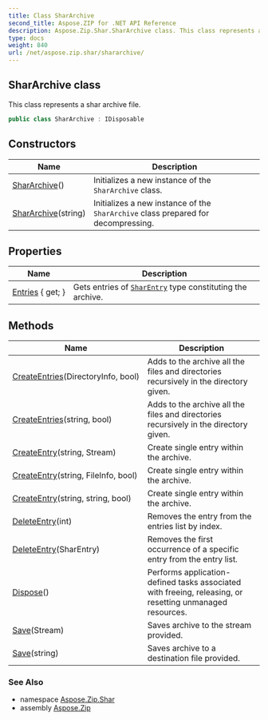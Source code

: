 ```yaml
---
title: Class SharArchive
second_title: Aspose.ZIP for .NET API Reference
description: Aspose.Zip.Shar.SharArchive class. This class represents a shar archive file
type: docs
weight: 840
url: /net/aspose.zip.shar/shararchive/
---
```

## SharArchive class

This class represents a shar archive file.

```csharp
public class SharArchive : IDisposable
```

## Constructors

| Name | Description |
| --- | --- |
| [SharArchive](shararchive/#constructor)() | Initializes a new instance of the `SharArchive` class. |
| [SharArchive](shararchive/#constructor_1)(string) | Initializes a new instance of the `SharArchive` class prepared for decompressing. |

## Properties

| Name | Description |
| --- | --- |
| [Entries](../../aspose.zip.shar/shararchive/entries/) { get; } | Gets entries of [`SharEntry`](../sharentry/) type constituting the archive. |

## Methods

| Name | Description |
| --- | --- |
| [CreateEntries](../../aspose.zip.shar/shararchive/createentries/#createentries)(DirectoryInfo, bool) | Adds to the archive all the files and directories recursively in the directory given. |
| [CreateEntries](../../aspose.zip.shar/shararchive/createentries/#createentries_1)(string, bool) | Adds to the archive all the files and directories recursively in the directory given. |
| [CreateEntry](../../aspose.zip.shar/shararchive/createentry/#createentry_1)(string, Stream) | Create single entry within the archive. |
| [CreateEntry](../../aspose.zip.shar/shararchive/createentry/#createentry)(string, FileInfo, bool) | Create single entry within the archive. |
| [CreateEntry](../../aspose.zip.shar/shararchive/createentry/#createentry_2)(string, string, bool) | Create single entry within the archive. |
| [DeleteEntry](../../aspose.zip.shar/shararchive/deleteentry/#deleteentry_1)(int) | Removes the entry from the entries list by index. |
| [DeleteEntry](../../aspose.zip.shar/shararchive/deleteentry/#deleteentry)(SharEntry) | Removes the first occurrence of a specific entry from the entry list. |
| [Dispose](../../aspose.zip.shar/shararchive/dispose/)() | Performs application-defined tasks associated with freeing, releasing, or resetting unmanaged resources. |
| [Save](../../aspose.zip.shar/shararchive/save/#save)(Stream) | Saves archive to the stream provided. |
| [Save](../../aspose.zip.shar/shararchive/save/#save_1)(string) | Saves archive to a destination file provided. |

### See Also

* namespace [Aspose.Zip.Shar](../../aspose.zip.shar/)
* assembly [Aspose.Zip](../../)


